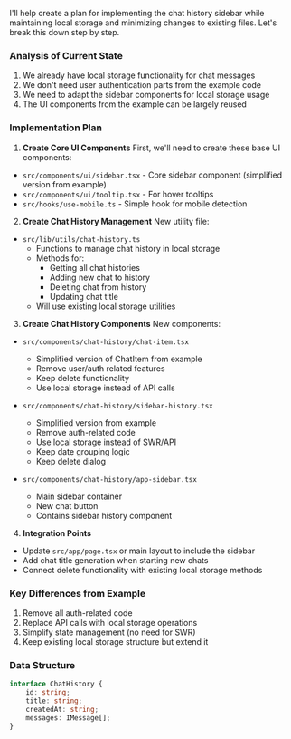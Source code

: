 I'll help create a plan for implementing the chat history sidebar while maintaining local storage and minimizing changes to existing files. Let's break this down step by step.

### Analysis of Current State
1. We already have local storage functionality for chat messages
2. We don't need user authentication parts from the example code
3. We need to adapt the sidebar components for local storage usage
4. The UI components from the example can be largely reused

### Implementation Plan

1. **Create Core UI Components**
First, we'll need to create these base UI components:
- `src/components/ui/sidebar.tsx` - Core sidebar component (simplified version from example)
- `src/components/ui/tooltip.tsx` - For hover tooltips
- `src/hooks/use-mobile.ts` - Simple hook for mobile detection

2. **Create Chat History Management**
New utility file:
- `src/lib/utils/chat-history.ts`
  - Functions to manage chat history in local storage
  - Methods for:
    - Getting all chat histories
    - Adding new chat to history
    - Deleting chat from history
    - Updating chat title
  - Will use existing local storage utilities

3. **Create Chat History Components**
New components:
- `src/components/chat-history/chat-item.tsx`
  - Simplified version of ChatItem from example
  - Remove user/auth related features
  - Keep delete functionality
  - Use local storage instead of API calls

- `src/components/chat-history/sidebar-history.tsx`
  - Simplified version from example
  - Remove auth-related code
  - Use local storage instead of SWR/API
  - Keep date grouping logic
  - Keep delete dialog

- `src/components/chat-history/app-sidebar.tsx`
  - Main sidebar container
  - New chat button
  - Contains sidebar history component

4. **Integration Points**
- Update `src/app/page.tsx` or main layout to include the sidebar
- Add chat title generation when starting new chats
- Connect delete functionality with existing local storage methods

### Key Differences from Example
1. Remove all auth-related code
2. Replace API calls with local storage operations
3. Simplify state management (no need for SWR)
4. Keep existing local storage structure but extend it

### Data Structure
```typescript
interface ChatHistory {
    id: string;
    title: string;
    createdAt: string;
    messages: IMessage[];
}
```
